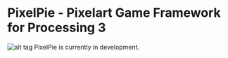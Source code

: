 # PixelPie - Pixelart Game Framework for Processing 3
![alt tag](http://xmashed.com/images/pp_screenie.jpg)
PixelPie is currently in development.
